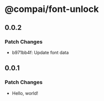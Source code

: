 # @compai/font-unlock

## 0.0.2

### Patch Changes

- b971bb4f: Update font data

## 0.0.1

### Patch Changes

- Hello, world!
